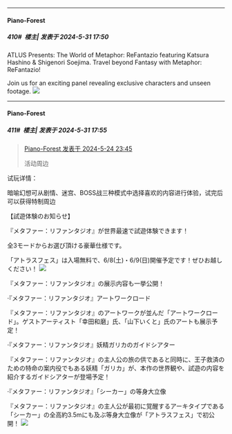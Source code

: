 ﻿
*****

####  Piano-Forest  
##### 410#         楼主| 发表于 2024-5-31 17:50

ATLUS Presents: The World of Metaphor: ReFantazio featuring Katsura Hashino &amp; Shigenori Soejima. Travel beyond Fantasy with Metaphor: ReFantazio!

Join us for an exciting panel revealing exclusive characters and unseen footage. 
<img src="https://p.sda1.dev/17/5f57542f476d8b302ef26c2b6d9f1402/20240531_173305.jpg" referrerpolicy="no-referrer">

*****

####  Piano-Forest  
##### 411#         楼主| 发表于 2024-5-31 17:55

<blockquote><a href="httphttps://bbs.saraba1st.com/2b/forum.php?mod=redirect&amp;goto=findpost&amp;pid=64991785&amp;ptid=2140224" target="_blank">Piano-Forest 发表于 2024-5-24 23:45</a>

活动周边</blockquote>
试玩详情：

暗喻幻想可从剧情、迷宫、BOSS战三种模式中选择喜欢的内容进行体验，试完后可以获得特制周边

【試遊体験のお知らせ】

『メタファー：リファンタジオ』が世界最速で試遊体験できます！

全3モードからお選び頂ける豪華仕様です。

「アトラスフェス」は入場無料で、6/8(土)・6/9(日)開催予定です！ぜひお越しください！
<img src="https://p.sda1.dev/17/d1908321a7030ce39296200c928331a5/20240531_174901.jpg" referrerpolicy="no-referrer">

『メタファー：リファンタジオ』の展示内容も一挙公開！

·『メタファー：リファンタジオ』アートワークロード

『メタファー：リファンタジオ』のアートワークが並んだ「アートワークロード」。ゲストアーティスト「幸田和磨」氏、「山下いくと」氏のアートも展示予定！

·『メタファー：リファンタジオ』妖精ガリカのガイドシアター

『メタファー：リファンタジオ』の主人公の旅の供であると同時に、王子救済のための特命の案内役でもある妖精「ガリカ」が、本作の世界観や、試遊の内容を紹介するガイドシアターが登場予定！

·『メタファー：リファンタジオ』「シーカー」の等身大立像

『メタファー：リファンタジオ』の主人公が最初に覚醒するアーキタイプである「シーカー」の全高約3.5mにも及ぶ等身大立像が「アトラスフェス」で初公開！
<img src="https://p.sda1.dev/17/74619bfa425dd5bd0d4390287ed0f9ce/20240531_174854.jpg" referrerpolicy="no-referrer">

